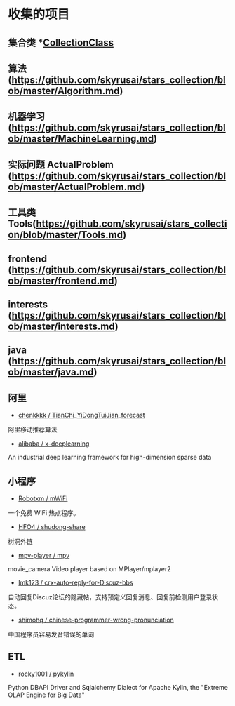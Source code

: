 # 收集的项目



## 集合类 *[CollectionClass](https://github.com/skyrusai/stars_collection/blob/master/CollectionClass.md)

## 算法(https://github.com/skyrusai/stars_collection/blob/master/Algorithm.md)

## 机器学习(https://github.com/skyrusai/stars_collection/blob/master/MachineLearning.md)

## 实际问题 ActualProblem (https://github.com/skyrusai/stars_collection/blob/master/ActualProblem.md)

## 工具类 Tools(https://github.com/skyrusai/stars_collection/blob/master/Tools.md)

## frontend (https://github.com/skyrusai/stars_collection/blob/master/frontend.md)

## interests (https://github.com/skyrusai/stars_collection/blob/master/interests.md)

## java (https://github.com/skyrusai/stars_collection/blob/master/java.md)

## 阿里

* [chenkkkk / TianChi_YiDongTuiJian_forecast](https://github.com/chenkkkk/TianChi_YiDongTuiJian_forecast)

阿里移动推荐算法

* [alibaba / x-deeplearning](https://github.com/alibaba/x-deeplearning)

An industrial deep learning framework for high-dimension sparse data






 



## 小程序

* [Robotxm / mWiFi](https://github.com/Robotxm/mWiFi)

一个免费 WiFi 热点程序。

* [HFO4 / shudong-share](https://github.com/HFO4/shudong-share)

树洞外链

* [mpv-player / mpv](https://github.com/mpv-player/mpv)

movie_camera Video player based on MPlayer/mplayer2
 



* [lmk123 / crx-auto-reply-for-Discuz-bbs](https://github.com/lmk123/crx-auto-reply-for-Discuz-bbs)

自动回复Discuz论坛的隐藏帖，支持预定义回复消息、回复前检测用户登录状态。

* [shimohq / chinese-programmer-wrong-pronunciation](https://github.com/shimohq/chinese-programmer-wrong-pronunciation)

中国程序员容易发音错误的单词









## ETL 

* [rocky1001 / pykylin](https://github.com/rocky1001/pykylin)

Python DBAPI Driver and Sqlalchemy Dialect for Apache Kylin, the "Extreme OLAP Engine for Big Data"




